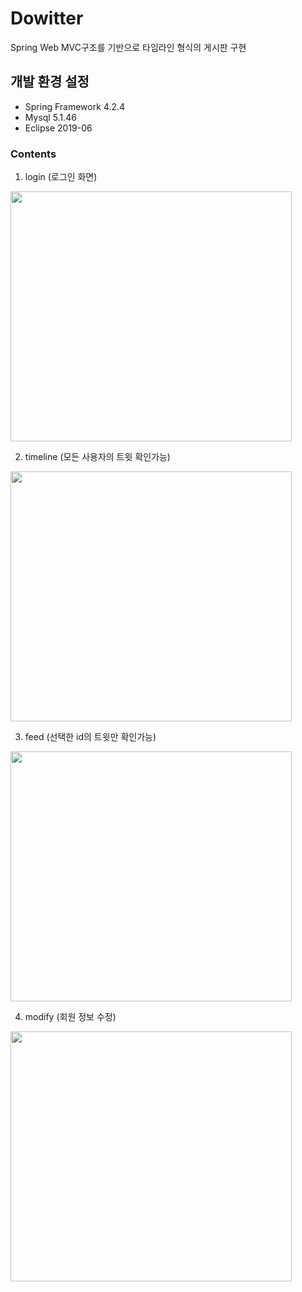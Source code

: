 # Dowitter
Spring Web MVC구조를 기반으로 타임라인 형식의 게시판 구현

## 개발 환경 설정
* Spring Framework 4.2.4
* Mysql 5.1.46
* Eclipse 2019-06

### Contents
1. login
(로그인 화면)

<img src="https://user-images.githubusercontent.com/78137352/144749253-c5fa6540-f088-4a39-9041-66efddf1988d.PNG"  width="450" height="400">

2. timeline
(모든 사용자의 트윗 확인가능)
<img src="https://user-images.githubusercontent.com/78137352/144749686-e7c632f7-9c47-42bb-8626-aa54f7972dfe.PNG"  width="450" height="400">

3. feed
(선택한 id의 트윗만 확인가능)
<img src="https://user-images.githubusercontent.com/78137352/144749643-6b41a4f6-8429-42be-98d6-31daddd685a0.PNG"  width="450" height="400">

4. modify
(회원 정보 수정)
<img src="https://user-images.githubusercontent.com/78137352/144749751-a58c74cb-bffe-4630-bcc7-94ac01b4557d.PNG"  width="450" height="400">
